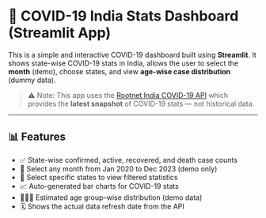 # 🦠 COVID-19 India Stats Dashboard (Streamlit App)

This is a simple and interactive COVID-19 dashboard built using **Streamlit**. It shows state-wise COVID-19 stats in India, allows the user to select the **month** (demo), choose states, and view **age-wise case distribution** (dummy data).

> ⚠️ Note: This app uses the [Rootnet India COVID-19 API](https://api.rootnet.in/) which provides the **latest snapshot** of COVID-19 stats — not historical data.

---

## 📊 Features

- ✅ State-wise confirmed, active, recovered, and death case counts
- 📅 Select any month from Jan 2020 to Dec 2023 (demo only)
- 📍 Select specific states to view filtered statistics
- 📈 Auto-generated bar charts for COVID-19 stats
- 🧑‍🤝‍🧑 Estimated age group–wise distribution (demo data)
- 🗓 Shows the actual data refresh date from the API

